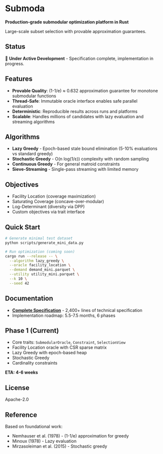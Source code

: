 # Submoda

**Production-grade submodular optimization platform in Rust**

Large-scale subset selection with provable approximation guarantees.

## Status

🚧 **Under Active Development** - Specification complete, implementation in progress.

## Features

- **Provable Quality**: (1-1/e) ≈ 0.632 approximation guarantee for monotone submodular functions
- **Thread-Safe**: Immutable oracle interface enables safe parallel evaluation
- **Deterministic**: Reproducible results across runs and platforms
- **Scalable**: Handles millions of candidates with lazy evaluation and streaming algorithms

## Algorithms

- **Lazy Greedy** - Epoch-based stale bound elimination (5-10% evaluations vs standard greedy)
- **Stochastic Greedy** - O(n log(1/ε)) complexity with random sampling
- **Continuous Greedy** - For general matroid constraints
- **Sieve-Streaming** - Single-pass streaming with limited memory

## Objectives

- Facility Location (coverage maximization)
- Saturating Coverage (concave-over-modular)
- Log-Determinant (diversity via DPP)
- Custom objectives via trait interface

## Quick Start

```bash
# Generate minimal test dataset
python scripts/generate_mini_data.py

# Run optimization (coming soon)
cargo run --release -- \
  --algorithm lazy_greedy \
  --oracle facility_location \
  --demand demand_mini.parquet \
  --utility utility_mini.parquet \
  --k 10 \
  --seed 42
```

## Documentation

- **[Complete Specification](docs/complete-specification.md)** - 2,400+ lines of technical specification
- Implementation roadmap: 5.5-7.5 months, 6 phases

## Phase 1 (Current)

- Core traits: `SubmodularOracle`, `Constraint`, `SelectionView`
- Facility Location oracle with CSR sparse matrix
- Lazy Greedy with epoch-based heap
- Stochastic Greedy
- Cardinality constraints

**ETA: 4-6 weeks**

## License

Apache-2.0

## Reference

Based on foundational work:
- Nemhauser et al. (1978) - (1-1/e) approximation for greedy
- Minoux (1978) - Lazy evaluation
- Mirzasoleiman et al. (2015) - Stochastic greedy
